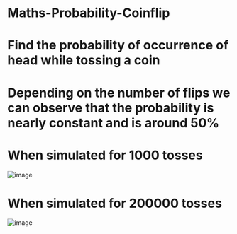 # Maths-Probability-Coinflip
# Find the probability of occurrence of head while tossing a coin

# Depending on the number of flips we can observe that the probability is nearly constant and is around 50%
# When simulated for 1000 tosses
![image](https://user-images.githubusercontent.com/130666521/232760608-36d991de-f2f3-4710-b735-d0f160151aff.png)

# When simulated for 200000 tosses
![image](https://user-images.githubusercontent.com/130666521/232760667-1e474858-17df-40f3-8eee-167f37f2b18e.png)
